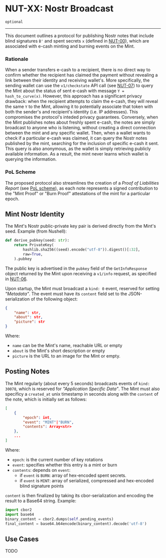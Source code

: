 # NUT-XX: Nostr Broadcast

`optional`

---

This document outlines a protocol for publishing Nostr notes that include blind signatures `B'` and spent secrets `x` (defined in [NUT-00](00)), which are associated with e-cash minting and burning events on the Mint.

### Rationale

When a sender transfers e-cash to a recipient, there is no direct way to confirm whether the recipient has claimed the payment without revealing a link between their identity and receiving wallet's.
More specifically, the sending wallet can use the `v1/checkstate` API call (see [NUT-07](07)) to query the Mint about the status of sent e-cash with message `Y = hash_to_curve(x)`.
However, this approach has a significant privacy drawback: when the recipient attempts to claim the e-cash, they will reveal the same `Y` to the Mint, allowing it to potentially associate that token with both the sender's and recipient's identity (i.e. IP addresses). This compromises the protocol's inteded privacy guarantees.
Conversely, when the Mint publishes notes about freshly spent e-cash, the notes are simply broadcast to anyone who is listening, without creating a direct connection between the mint and any specific wallet.
Then, when a wallet wants to check if a particular e-cash was claimed, it can query the Nostr notes published by the mint, searching for the inclusion of specific e-cash it sent. This query is also anonymous, as the wallet is simply retrieving publicly available information.
As a result, the mint never learns which wallet is querying the information.

### PoL Scheme

The proposed protocol also streamlines the creation of a *Proof of Liabilities Report* (see [PoL scheme](PoL)), as each note represents a signed contribution to the "Mint Proof" or "Burn Proof" attestations of the mint for a particular epoch.

## Mint Nostr Identity
The Mint's Nostr public-private key pair is derived directly from the Mint's seed. Example (from Nushell):

```python
def derive_pubkey(seed: str):
    return PrivateKey(
        hashlib.sha256((seed).encode("utf-8")).digest()[:32],
        raw=True,
    ).pubkey
```
The public key is advertised in the `pubkey` field of the `GetInfoResponse` object returned by the Mint upon receiving a `v1/info` request, as specified in [NUT-06](06).

Upon startup, the Mint must broadcast a `kind: 0` event, reserved for setting *"Metadata"*. The event must have its `content` field set to the JSON-serialization of the following object:
```json
{
    "name": str,
    "about": str,
    "picture": str
}
``` 

Where:
* `name` can be the Mint's name, reachable URL or empty
* `about` is the Mint's short description or empty
* `picture` is the URL to an image for the Mint or empty.

## Posting Notes

The Mint regularly (about every 5 seconds) broadcasts events of `kind: 30078`, which is reserved for *"Application Specific Data"*. The Mint must also specificy a `created_at` unix timestamp in seconds along with the `content` of the note, which is initially set as follows:

```json
[
    {
        "epoch": int,
        "event": "MINT"|"BURN",
        "contents": Array<str>
    },
    ...
]
```
Where:
* `epoch`: is the current number of key rotations
* `event`: specifies whether this entry is a mint or burn
* `contents`: depends on `event`:
  + if `event` is `BURN`: array of hex-encoded spent    secrets.
  + if `event` is `MINT`: array of serialized, compressed and hex-encoded blind signature points


`content` is then finalized by taking its cbor-serialization and encoding the result to a Base64 string. Example:

```python
import cbor2
import base64
binary_content = cbor2.dumps(self.pending_events)
final_content = base64.b64encode(binary_content).decode('utf-8')
```

[00]: 00.md
[06]: 06.md
[07]: 07.md
[PoL]: https://gist.github.com/callebtc/ed5228d1d8cbaade0104db5d1cf63939

## Use Cases
TODO
